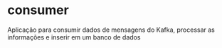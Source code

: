 # consumer
Aplicação para consumir dados de mensagens do Kafka, processar as informações e inserir em um banco de dados
